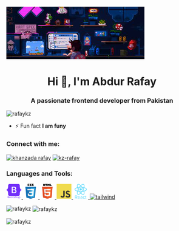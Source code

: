 ![logo](download.jpg)
<h1 align="center">Hi 👋, I'm Abdur Rafay</h1>
<h3 align="center">A passionate frontend developer from Pakistan</h3>

<p align="left"> <img src="https://komarev.com/ghpvc/?username=rafaykz&label=Profile%20views&color=0e75b6&style=flat" alt="rafaykz" /> </p>

- ⚡ Fun fact **I am funy**

<h3 align="left">Connect with me:</h3>
<p align="left">
<a href="https://fb.com/khanzada rafay" target="blank"><img align="center" src="https://raw.githubusercontent.com/rahuldkjain/github-profile-readme-generator/master/src/images/icons/Social/facebook.svg" alt="khanzada rafay" height="30" width="40" /></a>
<a href="https://instagram.com/kz-rafay" target="blank"><img align="center" src="https://raw.githubusercontent.com/rahuldkjain/github-profile-readme-generator/master/src/images/icons/Social/instagram.svg" alt="kz-rafay" height="30" width="40" /></a>
</p>

<h3 align="left">Languages and Tools:</h3>
<p align="left"> <a href="https://getbootstrap.com" target="_blank" rel="noreferrer"> <img src="https://raw.githubusercontent.com/devicons/devicon/master/icons/bootstrap/bootstrap-plain-wordmark.svg" alt="bootstrap" width="40" height="40"/> </a> <a href="https://www.w3schools.com/css/" target="_blank" rel="noreferrer"> <img src="https://raw.githubusercontent.com/devicons/devicon/master/icons/css3/css3-original-wordmark.svg" alt="css3" width="40" height="40"/> </a> <a href="https://www.w3.org/html/" target="_blank" rel="noreferrer"> <img src="https://raw.githubusercontent.com/devicons/devicon/master/icons/html5/html5-original-wordmark.svg" alt="html5" width="40" height="40"/> </a> <a href="https://developer.mozilla.org/en-US/docs/Web/JavaScript" target="_blank" rel="noreferrer"> <img src="https://raw.githubusercontent.com/devicons/devicon/master/icons/javascript/javascript-original.svg" alt="javascript" width="40" height="40"/> </a> <a href="https://reactjs.org/" target="_blank" rel="noreferrer"> <img src="https://raw.githubusercontent.com/devicons/devicon/master/icons/react/react-original-wordmark.svg" alt="react" width="40" height="40"/> </a> <a href="https://tailwindcss.com/" target="_blank" rel="noreferrer"> <img src="https://www.vectorlogo.zone/logos/tailwindcss/tailwindcss-icon.svg" alt="tailwind" width="40" height="40"/> </a> </p>

<p><img align="left" src="https://github-readme-stats.vercel.app/api/top-langs?username=rafaykz&show_icons=true&locale=en&layout=compact" alt="rafaykz" /></p>

<p>&nbsp;<img align="center" src="https://github-readme-stats.vercel.app/api?username=rafaykz&show_icons=true&locale=en" alt="rafaykz" /></p>

<p><img align="center" src="https://github-readme-streak-stats.herokuapp.com/?user=rafaykz&" alt="rafaykz" /></p>
